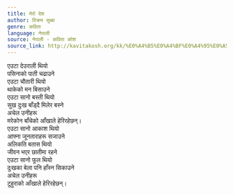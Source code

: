 ```yaml
---
title: मेरो देश
author: विक्रम सुब्बा
genre: कविता
language: नेपाली
source: नेपाली - कविता कोश
source_link: http://kavitakosh.org/kk/%E0%A4%B5%E0%A4%BF%E0%A4%95%E0%A5%8D%E0%A4%B0%E0%A4%AE_%E0%A4%B8%E0%A5%81%E0%A4%AC%E0%A5%8D%E0%A4%AC%E0%A4%BE
---
```


एउटा देउराली थियो  
पसिनाको पाती चढाउने  
एउटा चौतारी थियो  
थाकेको मन बिसाउने  
एउटा सानो बस्ती थियो  
सुख दुःख बाँड्दै मिलेर बस्ने  
अचेल उनीहरू  
मरेकोन बाँचेको आँखाले हेरिरहेछन्।  
एउटा सानो आकाश थियो  
आफ्ना जूनताराहरू सजाउने  
अलिकति बतास थियो  
जीवन भएर छातीमा रहने  
एउटा सानो फूल थियो  
दुःखका बेला पनि हाँस्न सिकाउने  
अचेल उनीहरू  
टुहुराको आँखाले हेरिरहेछन्।
